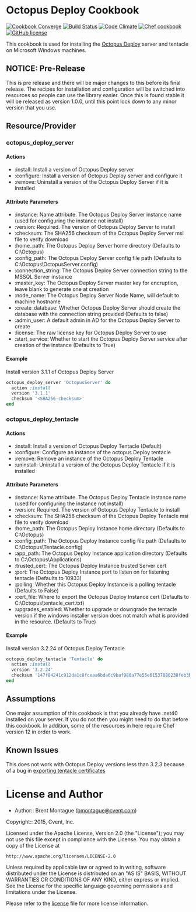 Octopus Deploy Cookbook
=======================

[![Cookbook Converge](https://img.shields.io/appveyor/ci/bigbam505/octopus-deploy-cookbook/master.svg?style=flat-square&label=appveyor)](https://ci.appveyor.com/project/bigbam505/octopus-deploy-cookbook) [![Build Status](https://img.shields.io/travis/cvent/octopus-deploy-cookbook/master.svg?style=flat-square&label=travis)](https://travis-ci.org/cvent/octopus-deploy-cookbook) [![Code Climate](https://img.shields.io/codeclimate/github/cvent/octopus-deploy-cookbook.svg?style=flat-square)](https://codeclimate.com/github/cvent/octopus-deploy-cookbook) [![Chef cookbook](https://img.shields.io/cookbook/v/octopus-deploy.svg?style=flat-square)](https://supermarket.chef.io/cookbooks/octopus-deploy) [![GitHub license](https://img.shields.io/badge/license-Apache%202.0-blue.svg?style=flat-square)](https://github.com/cvent/octopus-deploy-cookbook/blob/master/LICENSE)

This cookbook is used for installing the [Octopus Deploy](http://octopusdeploy.com) server and tentacle on Microsoft Windows machines.


## NOTICE: Pre-Release
This is pre release and there will be major changes to this before its final release.  The recipes for installation and configuration will be switched into resources so people can use the library easier. Once this is found stable it will be released as version 1.0.0, until this point lock down to any minor version that you use.


## Resource/Provider
### octopus_deploy_server
#### Actions
- :install: Install a version of Octopus Deploy server
- :configure: Install a version of Octopus Deploy server and configure it
- :remove: Uninstall a version of the Octopus Deploy Server if it is installed

#### Attribute Parameters
- :instance: Name attribute. The Octopus Deploy Server instance name (used for configuring the instance not install)
- :version: Required. The version of Octopus Deploy Server to install
- :checksum: The SHA256 checksum of the Octopus Deploy Server msi file to verify download
- :home_path: The Octopus Deploy Server home directory (Defaults to C:\Octopus)
- :config_path: The Octopus Deploy Server config file path (Defaults to C:\Octopus\OctopusServer.config)
- :connection_string: The Octopus Deploy Server connection string to the MSSQL Server instance
- :master_key: The Octopus Deploy Server master key for encruption, leave blank to generate one at creation
- :node_name: The Octopus Deploy Server Node Name, will default to machine hostname
- :create_database: Whether Octopus Deploy Server should create the database with the connection string provided (Defaults to false)
- :admin_user: A default admin in AD for the Octopus Deploy Server to create
- :license: The raw license key for Octopus Deploy Server to use
- :start_service: Whether to start the Octopus Deploy Server service after creation of the instance (Defaults to True)

#### Example
Install version 3.1.1 of Octopus Deploy Server

```ruby
octopus_deploy_server 'OctopusServer' do
  action :install
  version '3.1.1'
  checksum '<SHA256-checksum>'
end

```

### octopus_deploy_tentacle
#### Actions
- :install: Install a version of Octopus Deploy Tentacle (Default)
- :configure: Configure an instance of the octopus Deploy tentacle
- :remove: Remove an instance of the Octopus Deploy Tentacle
- :uninstall: Uninstall a version of the Octopus Deploy Tentacle if it is installed

#### Attribute Parameters
- :instance: Name attribute. The Octopus Deploy Tentacle instance name (used for configuring the instance not install)
- :version: Required. The version of Octopus Deploy Tentacle to install
- :checksum: The SHA256 checksum of the Octopus Deploy Tentacle msi file to verify download
- :home_path: The Octopus Deploy Instance home directory (Defaults to C:\Octopus)
- :config_path: The Octopus Deploy Instance config file path (Defaults to C:\Octopus\Tentacle.config)
- :app_path: The Octopus Deploy Instance application directory (Defaults to C:\Octopus\Applications)
- :trusted_cert: The Octopus Deploy Instance trusted Server cert
- :port: The Octopus Deploy Instance port to listen on for listening tentacle (Defaults to 10933)
- :polling: Whether this Octopus Deploy Instance is a polling tentacle (Defaults to False)
- :cert_file: Where to export the Octopus Deploy Instance cert (Defaults to C:\Octopus\tentacle_cert.txt)
- :upgrades_enabled: Whether to upgrade or downgrade the tentacle version if the windows installer version does not match what is provided in the resource. (Defaults to True)

#### Example
Install version 3.2.24 of Octopus Deploy Tentacle

```ruby
octopus_deploy_tentacle 'Tentacle' do
  action :install
  version '3.2.24'
  checksum '147f84241c912da1c8fceaa6bda6c9baf980a77e55e61537880238feb3b7000a'
end

```


## Assumptions

One major assumption of this cookbook is that you already have .net40 installed on your server.  If you do not then you might need to do that before this cookbook. In addition, some of the resources in here require Chef version 12 in order to work.


## Known Issues
This does not work with Octopus Deploy versions less than 3.2.3 because of a bug in [exporting tentacle certificates](https://github.com/OctopusDeploy/Issues/issues/2143)


License and Author
==================

* Author:: Brent Montague (<bmontague@cvent.com>)

Copyright:: 2015, Cvent, Inc.

Licensed under the Apache License, Version 2.0 (the "License");
you may not use this file except in compliance with the License.
You may obtain a copy of the License at

    http://www.apache.org/licenses/LICENSE-2.0

Unless required by applicable law or agreed to in writing, software
distributed under the License is distributed on an "AS IS" BASIS,
WITHOUT WARRANTIES OR CONDITIONS OF ANY KIND, either express or implied.
See the License for the specific language governing permissions and
limitations under the License.

Please refer to the [license](LICENSE.md) file for more license information.
